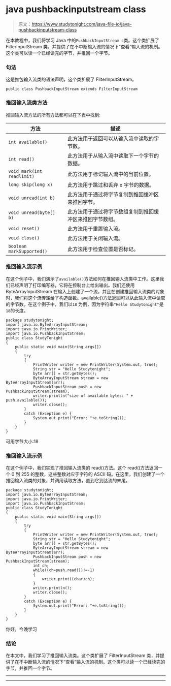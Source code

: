 # java pushbackinputstream class

> 原文：<https://www.studytonight.com/java-file-io/java-pushbackinputstream-class>

在本教程中，我们将学习 Java 中的`PushbackInputStream c`类。这个类扩展了 FilterInputStream 类，并提供了在不中断输入流的情况下“查看”输入流的机制。这个类可以读一个已经读完的字节，并推回一个字节。

### 句法

这是推包输入流类的语法声明，这个类扩展了 FilterInputStream。

```
public class PushbackInputStream extends FilterInputStream 
```

### 推回输入流类方法

推回输入流方法的所有方法都可以在下表中找到:

| 方法 | 描述 |
| --- | --- |
| `int available()` | 此方法用于返回可以从输入流中读取的字节数。 |
| `int read()` | 此方法用于从输入流中读取下一个字节的数据。 |
| `void mark(int readlimit)` | 此方法用于标记输入流中的当前位置。 |
| `long skip(long x)` | 此方法用于跳过和丢弃 x 字节的数据。 |
| `void unread(int b)` | 此方法用于通过将字节复制到推回缓冲区来推回字节。 |
| `void unread(byte[] b)` | 此方法用于通过将字节数组复制到推回缓冲区来推回字节数组。 |
| `void reset()` | 此方法用于重置输入流。 |
| `void close()` | 此方法用于关闭输入流。 |
| `boolean markSupported()` | 此方法用于检查位置是否标记。 |

### 推回输入流示例

在这个例子中，我们演示了`available()`方法如何在推回输入流类中工作。这里我们已经声明了打印编写器，它将在控制台上给出输出。我们还使用 ByteArrayInputStream 在输入上创建了一个流，并且在创建推回输入流类的对象时，我们将这个流传递给了构造函数。available()方法返回可以从此输入流中读取的字节数。在这个例子中，我们以`18` 为例，因为字符串`"Hello Studytonight"`是`18`的长度。

```
package studytonight;
import java.io.ByteArrayInputStream;
import java.io.PrintWriter;
import java.io.PushbackInputStream;
public class StudyTonight 
{
	public static void main(String args[])
	{
		try
		{  
			PrintWriter writer = new PrintWriter(System.out, true); 
			String str = "Hello Studytonight"; 
			byte arr[] = str.getBytes(); 
			ByteArrayInputStream stream = new ByteArrayInputStream(arr); 
			PushbackInputStream push = new PushbackInputStream(stream);    
			writer.println("size of available bytes: " + push.available()); 	          
			writer.close(); 
		}
		catch (Exception e)	{  
			System.out.print("Error: "+e.toString());
		}  
	}
}
```

可用字节大小:18

### 推回输入流示例

在这个例子中，我们实现了推回输入流类的 read()方法。这个 read()方法返回一个 0 到 255 的整数，这些整数对应于字符的 ASCII 码。在这里，我们创建了一个推回输入流类的对象，并调用读取方法，直到它到达流的末尾。

```
package studytonight;
import java.io.ByteArrayInputStream;
import java.io.PrintWriter;
import java.io.PushbackInputStream;
public class StudyTonight 
{
	public static void main(String args[])
	{
		try
		{  
			PrintWriter writer = new PrintWriter(System.out, true); 
			String str = "Hello Studytonight"; 
			byte arr[] = str.getBytes(); 
			ByteArrayInputStream stream = new ByteArrayInputStream(arr); 
			PushbackInputStream push = new PushbackInputStream(stream); 
			int ch; 
			while((ch=push.read())!=-1) 
			{ 
				writer.print((char)ch); 
			} 
			writer.println(); 
			writer.close(); 
		}
		catch (Exception e)	{  
			System.out.print("Error: "+e.toString());
		}  
	}
}
```

你好，今晚学习

### 结论

在本文中，我们学习了推回输入流类。这个类扩展了 FilterInputStream 类，并提供了在不中断输入流的情况下“查看”输入流的机制。这个类可以读一个已经读完的字节，并推回一个字节。

* * *

* * *